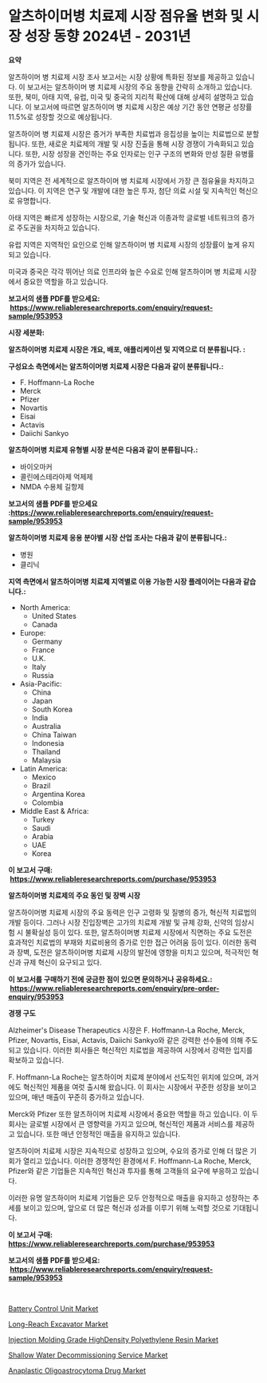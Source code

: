 <p><h1>알츠하이머병 치료제 시장 점유율 변화 및 시장 성장 동향 2024년 - 2031년</h1></p><p><strong>요약</strong></p>
<p><p>알츠하이머 병 치료제 시장 조사 보고서는 시장 상황에 특화된 정보를 제공하고 있습니다. 이 보고서는 알츠하이머 병 치료제 시장의 주요 동향을 간략히 소개하고 있습니다. 또한, 북미, 아태 지역, 유럽, 미국 및 중국의 지리적 확산에 대해 상세히 설명하고 있습니다. 이 보고서에 따르면 알츠하이머 병 치료제 시장은 예상 기간 동안 연평균 성장률 11.5%로 성장할 것으로 예상됩니다.</p><p>알츠하이머 병 치료제 시장은 증거가 부족한 치료법과 응집성을 높이는 치료법으로 분할됩니다. 또한, 새로운 치료제의 개발 및 시장 진출을 통해 시장 경쟁이 가속화되고 있습니다. 또한, 시장 성장을 견인하는 주요 인자로는 인구 구조의 변화와 만성 질환 유병률의 증가가 있습니다.</p><p>북미 지역은 전 세계적으로 알츠하이머 병 치료제 시장에서 가장 큰 점유율을 차지하고 있습니다. 이 지역은 연구 및 개발에 대한 높은 투자, 첨단 의료 시설 및 지속적인 혁신으로 유명합니다.</p><p>아태 지역은 빠르게 성장하는 시장으로, 기술 혁신과 이종과학 글로벌 네트워크의 증가로 주도권을 차지하고 있습니다.</p><p>유럽 지역은 지역적인 요인으로 인해 알츠하이머 병 치료제 시장의 성장률이 높게 유지되고 있습니다.</p><p>미국과 중국은 각각 뛰어난 의료 인프라와 높은 수요로 인해 알츠하이머 병 치료제 시장에서 중요한 역할을 하고 있습니다.</p></p>
<p><strong>보고서의 샘플 PDF를 받으세요: &nbsp;<a href="https://www.reliableresearchreports.com/enquiry/request-sample/953953">https://www.reliableresearchreports.com/enquiry/request-sample/953953</a></strong></p>
<p><strong>시장 세분화:</strong></p>
<p><strong> 알츠하이머병 치료제 시장은 개요, 배포, 애플리케이션 및 지역으로 더 분류됩니다. :</strong></p>
<p><strong>구성요소 측면에서는 알츠하이머병 치료제 시장은 다음과 같이 분류됩니다.:</strong></p>
<p><ul><li>F. Hoffmann-La Roche</li><li>Merck</li><li>Pfizer</li><li>Novartis</li><li>Eisai</li><li>Actavis</li><li>Daiichi Sankyo</li></ul></p>
<p><strong> 알츠하이머병 치료제 유형별 시장 분석은 다음과 같이 분류됩니다.:</strong></p>
<p><ul><li>바이오마커</li><li>콜린에스테라아제 억제제</li><li>NMDA 수용체 길항제</li></ul></p>
<p><strong>보고서의 샘플 PDF를 받으세요 :<a href="https://www.reliableresearchreports.com/enquiry/request-sample/953953">https://www.reliableresearchreports.com/enquiry/request-sample/953953</a></strong></p>
<p><strong> 알츠하이머병 치료제 응용 분야별 시장 산업 조사는 다음과 같이 분류됩니다.:</strong></p>
<p><ul><li>병원</li><li>클리닉</li></ul></p>
<p><strong>지역 측면에서 알츠하이머병 치료제 지역별로 이용 가능한 시장 플레이어는 다음과 같습니다.:</strong></p>
<p><ul>
    <li>
        North America:
        <ul>
            <li>United States</li>
            <li>Canada</li>
        </ul>
    </li>
    <li>
        Europe:
        <ul>
            <li>Germany</li>
            <li>France</li>
            <li>U.K.</li>
            <li>Italy</li>
            <li>Russia</li>
        </ul>
    </li>
    <li>
        Asia-Pacific:
        <ul>
            <li>China</li>
            <li>Japan</li>
            <li>South Korea</li>
            <li>India</li>
            <li>Australia</li>
            <li>China Taiwan</li>
            <li>Indonesia</li>
            <li>Thailand</li>
            <li>Malaysia</li>
        </ul>
    </li>
    <li>
        Latin America:
        <ul>
            <li>Mexico</li>
            <li>Brazil</li>
            <li>Argentina Korea</li>
            <li>Colombia</li>
        </ul>
    </li>
    <li>
        Middle East & Africa:
        <ul>
            <li>Turkey</li>
            <li>Saudi</li>
            <li>Arabia</li>
            <li>UAE</li>
            <li>Korea</li>
        </ul>
    </li>
    </ul></p>
<p><strong>이 보고서 구매: &nbsp;<a href="https://www.reliableresearchreports.com/purchase/953953">https://www.reliableresearchreports.com/purchase/953953</a></strong></p>
<p><strong>알츠하이머병 치료제의 주요 동인 및 장벽 시장</strong></p>
<p><p>알츠하이머병 치료제 시장의 주요 동력은 인구 고령화 및 질병의 증가, 혁신적 치료법의 개발 등이다. 그러나 시장 진입장벽은 고가의 치료제 개발 및 규제 강화, 신약의 임상시험 시 불확실성 등이 있다. 또한, 알츠하이머병 치료제 시장에서 직면하는 주요 도전은 효과적인 치료법의 부재와 치료비용의 증가로 인한 접근 어려움 등이 있다. 이러한 동력과 장벽, 도전은 알츠하이머병 치료제 시장의 발전에 영향을 미치고 있으며, 적극적인 혁신과 규제 혁신이 요구되고 있다.</p></p>
<p><strong>이 보고서를 구매하기 전에 궁금한 점이 있으면 문의하거나 공유하세요.: &nbsp;<a href="https://www.reliableresearchreports.com/enquiry/pre-order-enquiry/953953">https://www.reliableresearchreports.com/enquiry/pre-order-enquiry/953953</a></strong></p>
<p><strong>경쟁 구도</strong></p>
<p><p>Alzheimer's Disease Therapeutics 시장은 F. Hoffmann-La Roche, Merck, Pfizer, Novartis, Eisai, Actavis, Daiichi Sankyo와 같은 강력한 선수들에 의해 주도되고 있습니다. 이러한 회사들은 혁신적인 치료법을 제공하여 시장에서 강력한 입지를 확보하고 있습니다.</p><p>F. Hoffmann-La Roche는 알츠하이머 치료제 분야에서 선도적인 위치에 있으며, 과거에도 혁신적인 제품을 여럿 출시해 왔습니다. 이 회사는 시장에서 꾸준한 성장을 보이고 있으며, 매년 매출이 꾸준히 증가하고 있습니다.</p><p>Merck와 Pfizer 또한 알츠하이머 치료제 시장에서 중요한 역할을 하고 있습니다. 이 두 회사는 글로벌 시장에서 큰 영향력을 가지고 있으며, 혁신적인 제품과 서비스를 제공하고 있습니다. 또한 매년 안정적인 매출을 유지하고 있습니다.</p><p>알츠하이머 치료제 시장은 지속적으로 성장하고 있으며, 수요의 증가로 인해 더 많은 기회가 열리고 있습니다. 이러한 경쟁적인 환경에서 F. Hoffmann-La Roche, Merck, Pfizer와 같은 기업들은 지속적인 혁신과 투자를 통해 고객들의 요구에 부응하고 있습니다.</p><p>이러한 유명 알츠하이머 치료제 기업들은 모두 안정적으로 매출을 유지하고 성장하는 추세를 보이고 있으며, 앞으로 더 많은 혁신과 성과를 이루기 위해 노력할 것으로 기대됩니다.</p></p>
<p><strong>이 보고서 구매: &nbsp; <a href="https://www.reliableresearchreports.com/purchase/953953">https://www.reliableresearchreports.com/purchase/953953</a></strong></p>
<p><strong>보고서의 샘플 PDF를 받으세요: &nbsp;<a href="https://www.reliableresearchreports.com/enquiry/request-sample/953953">https://www.reliableresearchreports.com/enquiry/request-sample/953953</a></strong><strong></strong></p>
<p>&nbsp;</p>
<p><p><a href="https://view.publitas.com/reportprime-1/battery-control-unit-market-provides-detailed-segmentation-of-this-market-based-on-type-application-and-region-and-forecast-for-the-period-from-2024-2031/">Battery Control Unit Market</a></p><p><a href="https://github.com/yoshih12/Market-Research-Report-List-2/blob/main/long-reach-excavator-market.md">Long-Reach Excavator Market</a></p><p><a href="https://issuu.com/reportprime-2/docs/injection-molding-grade-highdensity-polyethylene-r">Injection Molding Grade HighDensity Polyethylene Resin Market</a></p><p><a href="https://fearless-okapi-6c8.notion.site/Shallow-Water-Decommissioning-Service-Market-Growth-Market-Trends-COVID-19-Impact-and-Forecasts-f-c7daa7dd1e6e46f2965c77e42cf8226a">Shallow Water Decommissioning Service Market</a></p><p><a href="https://zircon-bluebell-299.notion.site/Anaplastic-Oligoastrocytoma-Drug-Market-Research-Report-Reveals-The-Latest-Trends-And-Opportunities--f26997699d6443109f77e6b6625d1b1f">Anaplastic Oligoastrocytoma Drug Market</a></p></p>